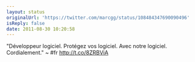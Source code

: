```yaml
---
layout: status
originalUrl: 'https://twitter.com/marcgg/status/108484347690090496'
isReply: false
date: 2011-08-30 10:20:58
---
```


"Développeur logiciel. Protégez vos logiciel. Avec notre logiciel. Cordialement." ~ #fr  http://t.co/8ZRBViA
